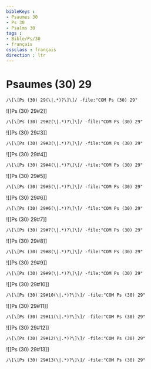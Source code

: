 ```yaml
---
bibleKeys : 
- Psaumes 30
- Ps 30
- Psalms 30
tags : 
- Bible/Ps/30
- français
cssclass : français
direction : ltr
---
```


# Psaumes (30) 29

```query
/\[\[Ps (30) 29(\|.*)?\]\]/ -file:"COM Ps (30) 29"
```



![[Ps (30) 29#2]]

```query
/\[\[Ps (30) 29#2(\|.*)?\]\]/ -file:"COM Ps (30) 29"
```

![[Ps (30) 29#3]]

```query
/\[\[Ps (30) 29#3(\|.*)?\]\]/ -file:"COM Ps (30) 29"
```

![[Ps (30) 29#4]]

```query
/\[\[Ps (30) 29#4(\|.*)?\]\]/ -file:"COM Ps (30) 29"
```

![[Ps (30) 29#5]]

```query
/\[\[Ps (30) 29#5(\|.*)?\]\]/ -file:"COM Ps (30) 29"
```

![[Ps (30) 29#6]]

```query
/\[\[Ps (30) 29#6(\|.*)?\]\]/ -file:"COM Ps (30) 29"
```

![[Ps (30) 29#7]]

```query
/\[\[Ps (30) 29#7(\|.*)?\]\]/ -file:"COM Ps (30) 29"
```

![[Ps (30) 29#8]]

```query
/\[\[Ps (30) 29#8(\|.*)?\]\]/ -file:"COM Ps (30) 29"
```

![[Ps (30) 29#9]]

```query
/\[\[Ps (30) 29#9(\|.*)?\]\]/ -file:"COM Ps (30) 29"
```

![[Ps (30) 29#10]]

```query
/\[\[Ps (30) 29#10(\|.*)?\]\]/ -file:"COM Ps (30) 29"
```

![[Ps (30) 29#11]]

```query
/\[\[Ps (30) 29#11(\|.*)?\]\]/ -file:"COM Ps (30) 29"
```

![[Ps (30) 29#12]]

```query
/\[\[Ps (30) 29#12(\|.*)?\]\]/ -file:"COM Ps (30) 29"
```

![[Ps (30) 29#13]]

```query
/\[\[Ps (30) 29#13(\|.*)?\]\]/ -file:"COM Ps (30) 29"
```

